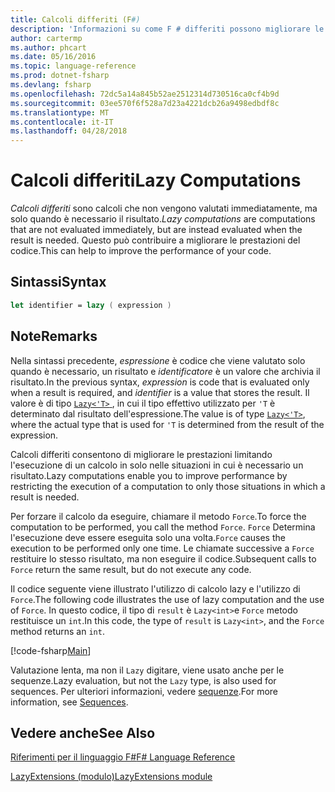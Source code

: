 ```yaml
---
title: Calcoli differiti (F#)
description: 'Informazioni su come F # differiti possono migliorare le prestazioni delle App e librerie.'
author: cartermp
ms.author: phcart
ms.date: 05/16/2016
ms.topic: language-reference
ms.prod: dotnet-fsharp
ms.devlang: fsharp
ms.openlocfilehash: 72dc5a14a845b52ae2512314d730516ca0cf4b9d
ms.sourcegitcommit: 03ee570f6f528a7d23a4221dcb26a9498edbdf8c
ms.translationtype: MT
ms.contentlocale: it-IT
ms.lasthandoff: 04/28/2018
---
```

# <a name="lazy-computations"></a><span data-ttu-id="13f9e-103">Calcoli differiti</span><span class="sxs-lookup"><span data-stu-id="13f9e-103">Lazy Computations</span></span>

<span data-ttu-id="13f9e-104">*Calcoli differiti* sono calcoli che non vengono valutati immediatamente, ma solo quando è necessario il risultato.</span><span class="sxs-lookup"><span data-stu-id="13f9e-104">*Lazy computations* are computations that are not evaluated immediately, but are instead evaluated when the result is needed.</span></span> <span data-ttu-id="13f9e-105">Questo può contribuire a migliorare le prestazioni del codice.</span><span class="sxs-lookup"><span data-stu-id="13f9e-105">This can help to improve the performance of your code.</span></span>

## <a name="syntax"></a><span data-ttu-id="13f9e-106">Sintassi</span><span class="sxs-lookup"><span data-stu-id="13f9e-106">Syntax</span></span>

```fsharp
let identifier = lazy ( expression )
```

## <a name="remarks"></a><span data-ttu-id="13f9e-107">Note</span><span class="sxs-lookup"><span data-stu-id="13f9e-107">Remarks</span></span>

<span data-ttu-id="13f9e-108">Nella sintassi precedente, *espressione* è codice che viene valutato solo quando è necessario, un risultato e *identificatore* è un valore che archivia il risultato.</span><span class="sxs-lookup"><span data-stu-id="13f9e-108">In the previous syntax, *expression* is code that is evaluated only when a result is required, and *identifier* is a value that stores the result.</span></span> <span data-ttu-id="13f9e-109">Il valore è di tipo [ `Lazy<'T>` ](https://msdn.microsoft.com/library/b29d0af5-6efb-4a55-a278-2662a4ecc489), in cui il tipo effettivo utilizzato per `'T` è determinato dal risultato dell'espressione.</span><span class="sxs-lookup"><span data-stu-id="13f9e-109">The value is of type [`Lazy<'T>`](https://msdn.microsoft.com/library/b29d0af5-6efb-4a55-a278-2662a4ecc489), where the actual type that is used for `'T` is determined from the result of the expression.</span></span>

<span data-ttu-id="13f9e-110">Calcoli differiti consentono di migliorare le prestazioni limitando l'esecuzione di un calcolo in solo nelle situazioni in cui è necessario un risultato.</span><span class="sxs-lookup"><span data-stu-id="13f9e-110">Lazy computations enable you to improve performance by restricting the execution of a computation to only those situations in which a result is needed.</span></span>

<span data-ttu-id="13f9e-111">Per forzare il calcolo da eseguire, chiamare il metodo `Force`.</span><span class="sxs-lookup"><span data-stu-id="13f9e-111">To force the computation to be performed, you call the method `Force`.</span></span> <span data-ttu-id="13f9e-112">`Force` Determina l'esecuzione deve essere eseguita solo una volta.</span><span class="sxs-lookup"><span data-stu-id="13f9e-112">`Force` causes the execution to be performed only one time.</span></span> <span data-ttu-id="13f9e-113">Le chiamate successive a `Force` restituire lo stesso risultato, ma non eseguire il codice.</span><span class="sxs-lookup"><span data-stu-id="13f9e-113">Subsequent calls to `Force` return the same result, but do not execute any code.</span></span>

<span data-ttu-id="13f9e-114">Il codice seguente viene illustrato l'utilizzo di calcolo lazy e l'utilizzo di `Force`.</span><span class="sxs-lookup"><span data-stu-id="13f9e-114">The following code illustrates the use of lazy computation and the use of `Force`.</span></span> <span data-ttu-id="13f9e-115">In questo codice, il tipo di `result` è `Lazy<int>`e `Force` metodo restituisce un `int`.</span><span class="sxs-lookup"><span data-stu-id="13f9e-115">In this code, the type of `result` is `Lazy<int>`, and the `Force` method returns an `int`.</span></span>

[!code-fsharp[Main](../../../samples/snippets/fsharp/lang-ref-2/snippet73011.fs)]

<span data-ttu-id="13f9e-116">Valutazione lenta, ma non il `Lazy` digitare, viene usato anche per le sequenze.</span><span class="sxs-lookup"><span data-stu-id="13f9e-116">Lazy evaluation, but not the `Lazy` type, is also used for sequences.</span></span> <span data-ttu-id="13f9e-117">Per ulteriori informazioni, vedere [sequenze](sequences.md).</span><span class="sxs-lookup"><span data-stu-id="13f9e-117">For more information, see [Sequences](sequences.md).</span></span>

## <a name="see-also"></a><span data-ttu-id="13f9e-118">Vedere anche</span><span class="sxs-lookup"><span data-stu-id="13f9e-118">See Also</span></span>

[<span data-ttu-id="13f9e-119">Riferimenti per il linguaggio F#</span><span class="sxs-lookup"><span data-stu-id="13f9e-119">F# Language Reference</span></span>](index.md)

[<span data-ttu-id="13f9e-120">LazyExtensions (modulo)</span><span class="sxs-lookup"><span data-stu-id="13f9e-120">LazyExtensions module</span></span>](https://msdn.microsoft.com/library/86671f40-84a0-402a-867d-ae596218d948)
